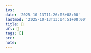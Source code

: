 ```yaml
---
ivs:
date: '2025-10-13T11:26:05+08:00'
lastmod: '2025-10-13T13:04:51+08:00'
title: 󰍇
url: 󰍇
tags: []
src:
note:
---
```

